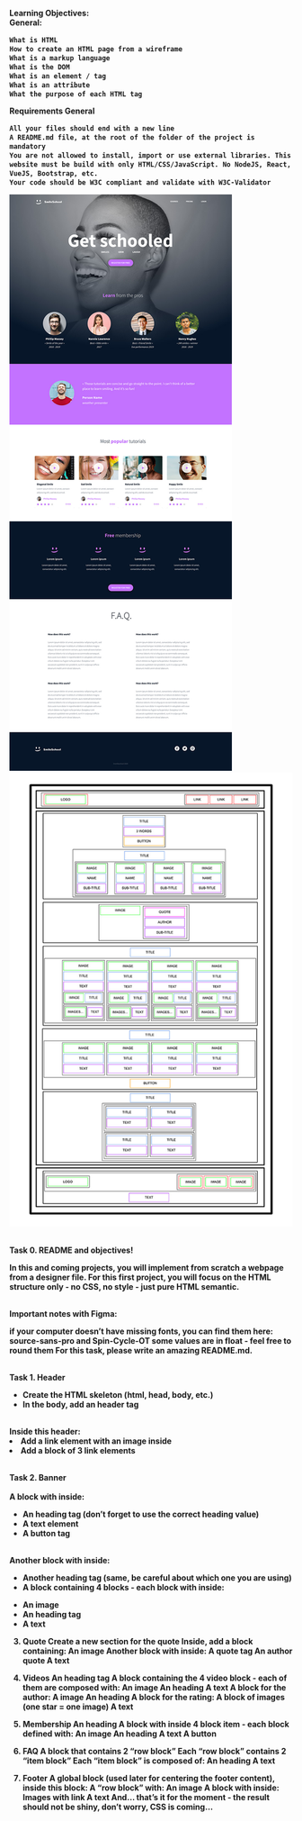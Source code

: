 <b> Learning Objectives: <b>
<br> General: </br>

    What is HTML
    How to create an HTML page from a wireframe
    What is a markup language
    What is the DOM
    What is an element / tag
    What is an attribute
    What the purpose of each HTML tag

Requirements
General

    All your files should end with a new line
    A README.md file, at the root of the folder of the project is mandatory
    You are not allowed to install, import or use external libraries. This website must be build with only HTML/CSS/JavaScript. No NodeJS, React, VueJS, Bootstrap, etc.
    Your code should be W3C compliant and validate with W3C-Validator

<img src="website.jpg" alt="website">
<img src="frame.jpg" alt="wire frame">

<br><b>Task 0. README and objectives!</br><b>
<p>In this and coming projects, you will implement from scratch a webpage from a designer file.
For this first project, you will focus on the HTML structure only - no CSS, no style - just pure HTML semantic.</p>

<br><b>Important notes with Figma:</br></b>

<p>if your computer doesn’t have missing fonts, you can find them here: source-sans-pro and Spin-Cycle-OT
some values are in float - feel free to round them
For this task, please write an amazing README.md.</p>


<br><b>Task 1. Header</br><b>
<ul>
<li>Create the HTML skeleton (html, head, body, etc.)</li>
<li>In the body, add an header tag</li>
</ul>
<br>Inside this header:</li><br>
</ul>
<li>Add a link element with an image inside</li>
<li>Add a block of 3 link elements</li>
</ul>



<br><b>Task 2. Banner</br><b>
<br>A block with inside:</br>
<ul>
<li>An heading tag (don’t forget to use the correct heading value)</li>
<li>A text element</li>
<li>A button tag</li>
</ul>

<br><b>Another block with inside:</br><b>
<ul>
<li>Another heading tag (same, be careful about which one you are using)</li>
<li>A block containing 4 blocks - each block with inside:</li>
</ul>
<ul>
<li>An image</li>
<li>An heading tag</li>
<li>A text</li>
</ul>


3. Quote
Create a new section for the quote
Inside, add a block containing:
An image
Another block with inside:
A quote tag
An author quote
A text


4. Videos
An heading tag
A block containing the 4 video block - each of them are composed with:
An image
An heading
A text
A block for the author:
A image
An heading
A block for the rating:
A block of images (one star = one image)
A text


5. Membership
An heading
A block with inside 4 block item - each block defined with:
An image
An heading
A text
A button


6. FAQ
A block that contains 2 “row block”
Each “row block” contains 2 “item block”
Each “item block” is composed of:
An heading
A text


7. Footer
A global block (used later for centering the footer content), inside this block:
A “row block” with:
An image
A block with inside:
Images with link
A text
And… that’s it for the moment - the result should not be shiny, don’t worry, CSS is coming…
